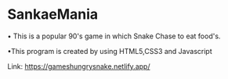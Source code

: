 # SankaeMania
• This is a popular 90's game in which Snake Chase to eat food's.

•This program is created by using HTML5,CSS3 and Javascript  

Link: https://gameshungrysnake.netlify.app/
